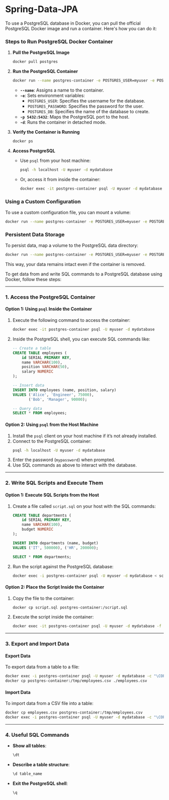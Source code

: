 # Spring-Data-JPA
To use a PostgreSQL database in Docker, you can pull the official PostgreSQL Docker image and run a container. Here's how you can do it:

### Steps to Run PostgreSQL Docker Container

1. **Pull the PostgreSQL Image**
   ```bash
   docker pull postgres
   ```

2. **Run the PostgreSQL Container**
   ```bash
   docker run --name postgres-container -e POSTGRES_USER=myuser -e POSTGRES_PASSWORD=mypassword -e POSTGRES_DB=mydatabase -p 5432:5432 -d postgres
   ```
   - **`--name`**: Assigns a name to the container.
   - **`-e`**: Sets environment variables:
     - `POSTGRES_USER`: Specifies the username for the database.
     - `POSTGRES_PASSWORD`: Specifies the password for the user.
     - `POSTGRES_DB`: Specifies the name of the database to create.
   - **`-p 5432:5432`**: Maps the PostgreSQL port to the host.
   - **`-d`**: Runs the container in detached mode.

3. **Verify the Container is Running**
   ```bash
   docker ps
   ```

4. **Access PostgreSQL**
   - Use `psql` from your host machine:
     ```bash
     psql -h localhost -U myuser -d mydatabase
     ```
   - Or, access it from inside the container:
     ```bash
     docker exec -it postgres-container psql -U myuser -d mydatabase
     ```

### Using a Custom Configuration

To use a custom configuration file, you can mount a volume:
```bash
docker run --name postgres-container -e POSTGRES_USER=myuser -e POSTGRES_PASSWORD=mypassword -v /path/to/my/postgres.conf:/etc/postgresql/postgresql.conf -p 5432:5432 -d postgres -c 'config_file=/etc/postgresql/postgresql.conf'
```

### Persistent Data Storage

To persist data, map a volume to the PostgreSQL data directory:
```bash
docker run --name postgres-container -e POSTGRES_USER=myuser -e POSTGRES_PASSWORD=mypassword -v /path/to/data:/var/lib/postgresql/data -p 5432:5432 -d postgres
```

This way, your data remains intact even if the container is removed.

To get data from and write SQL commands to a PostgreSQL database using Docker, follow these steps:

---

### **1. Access the PostgreSQL Container**

#### Option 1: Using `psql` Inside the Container
1. Execute the following command to access the container:
   ```bash
   docker exec -it postgres-container psql -U myuser -d mydatabase
   ```
2. Inside the PostgreSQL shell, you can execute SQL commands like:
   ```sql
   -- Create a table
   CREATE TABLE employees (
       id SERIAL PRIMARY KEY,
       name VARCHAR(100),
       position VARCHAR(50),
       salary NUMERIC
   );

   -- Insert data
   INSERT INTO employees (name, position, salary)
   VALUES ('Alice', 'Engineer', 75000),
          ('Bob', 'Manager', 90000);

   -- Query data
   SELECT * FROM employees;
   ```

#### Option 2: Using `psql` from the Host Machine
1. Install the `psql` client on your host machine if it’s not already installed.
2. Connect to the PostgreSQL container:
   ```bash
   psql -h localhost -U myuser -d mydatabase
   ```
3. Enter the password (`mypassword`) when prompted.
4. Use SQL commands as above to interact with the database.

---

### **2. Write SQL Scripts and Execute Them**

#### Option 1: Execute SQL Scripts from the Host
1. Create a file called `script.sql` on your host with the SQL commands:
   ```sql
   CREATE TABLE departments (
       id SERIAL PRIMARY KEY,
       name VARCHAR(100),
       budget NUMERIC
   );

   INSERT INTO departments (name, budget)
   VALUES ('IT', 500000), ('HR', 200000);

   SELECT * FROM departments;
   ```
2. Run the script against the PostgreSQL database:
   ```bash
   docker exec -i postgres-container psql -U myuser -d mydatabase < script.sql
   ```

#### Option 2: Place the Script Inside the Container
1. Copy the file to the container:
   ```bash
   docker cp script.sql postgres-container:/script.sql
   ```
2. Execute the script inside the container:
   ```bash
   docker exec -it postgres-container psql -U myuser -d mydatabase -f /script.sql
   ```

---

### **3. Export and Import Data**

#### Export Data
To export data from a table to a file:
```bash
docker exec -i postgres-container psql -U myuser -d mydatabase -c "\COPY employees TO '/tmp/employees.csv' CSV HEADER;"
docker cp postgres-container:/tmp/employees.csv ./employees.csv
```

#### Import Data
To import data from a CSV file into a table:
```bash
docker cp employees.csv postgres-container:/tmp/employees.csv
docker exec -i postgres-container psql -U myuser -d mydatabase -c "\COPY employees FROM '/tmp/employees.csv' CSV HEADER;"
```

---

### **4. Useful SQL Commands**
- **Show all tables**:
  ```sql
  \dt
  ```
- **Describe a table structure**:
  ```sql
  \d table_name
  ```
- **Exit the PostgreSQL shell**:
  ```sql
  \q
  ```
